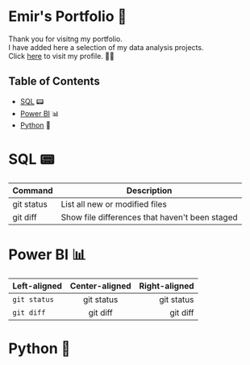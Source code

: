 # Emir's Portfolio 👾

Thank you for visitng my portfolio.<br>
I have added here a selection of my data analysis projects. <br>
Click [here](https://github.com/3mirk) to visit my profile. 👨‍🔧

## Table of Contents
- [SQL](#sql) :pager:
- [Power BI](#power-bi) 📊
- [Python](#python) :snake:

# SQL :pager:
| Command | Description 
| --- | --- 
| git status | List all new or modified files 
| git diff | Show file differences that haven't been staged 

# Power BI 📊
| Left-aligned | Center-aligned | Right-aligned |
| :---         |     :---:      |          ---: |
|`git status`   | git status     | git status    |
| `git diff`     | git diff       | git diff      |

# Python :snake:
